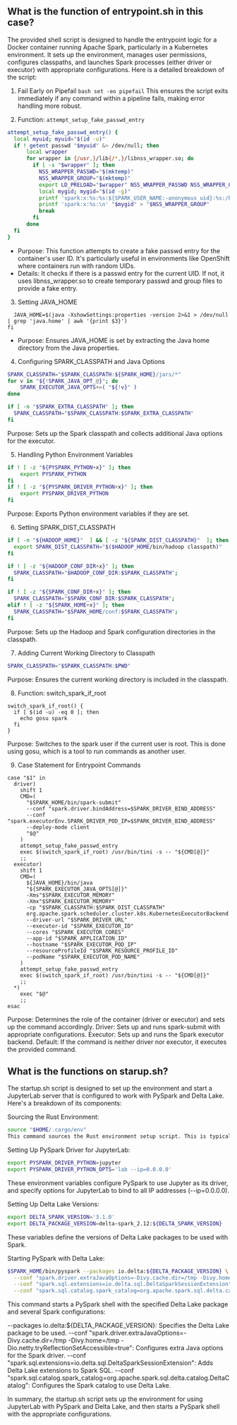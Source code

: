 ## What is the function of entrypoint.sh in this case?
The provided shell script is designed to handle the entrypoint logic for a Docker container running Apache Spark, particularly in a Kubernetes environment. It sets up the environment, manages user permissions, configures classpaths, and launches Spark processes (either driver or executor) with appropriate configurations. Here is a detailed breakdown of the script:

1. Fail Early on Pipefail
```bash set -eo pipefail```
This ensures the script exits immediately if any command within a pipeline fails, making error handling more robust.

2. Function: `attempt_setup_fake_passwd_entry`
```bash
attempt_setup_fake_passwd_entry() {
  local myuid; myuid="$(id -u)"
  if ! getent passwd "$myuid" &> /dev/null; then
      local wrapper
      for wrapper in {/usr,}/lib{/*,}/libnss_wrapper.so; do
        if [ -s "$wrapper" ]; then
          NSS_WRAPPER_PASSWD="$(mktemp)"
          NSS_WRAPPER_GROUP="$(mktemp)"
          export LD_PRELOAD="$wrapper" NSS_WRAPPER_PASSWD NSS_WRAPPER_GROUP
          local mygid; mygid="$(id -g)"
          printf 'spark:x:%s:%s:${SPARK_USER_NAME:-anonymous uid}:%s:/bin/false\n' "$myuid" "$mygid" "$SPARK_HOME" > "$NSS_WRAPPER_PASSWD"
          printf 'spark:x:%s:\n' "$mygid" > "$NSS_WRAPPER_GROUP"
          break
        fi
      done
  fi
}
```
- Purpose: This function attempts to create a fake passwd entry for the container's user ID. It's particularly useful in environments like OpenShift where containers run with random UIDs.
- Details: It checks if there is a passwd entry for the current UID. If not, it uses libnss_wrapper.so to create temporary passwd and group files to provide a fake entry.

3. Setting JAVA_HOME
```if [ -z "$JAVA_HOME" ]; then
  JAVA_HOME=$(java -XshowSettings:properties -version 2>&1 > /dev/null | grep 'java.home' | awk '{print $3}')
fi
```
- Purpose: Ensures JAVA_HOME is set by extracting the Java home directory from the Java properties.


4. Configuring SPARK_CLASSPATH and Java Options

```bash
SPARK_CLASSPATH="$SPARK_CLASSPATH:${SPARK_HOME}/jars/*"
for v in "${!SPARK_JAVA_OPT_@}"; do
    SPARK_EXECUTOR_JAVA_OPTS+=( "${!v}" )
done

if [ -n "$SPARK_EXTRA_CLASSPATH" ]; then
  SPARK_CLASSPATH="$SPARK_CLASSPATH:$SPARK_EXTRA_CLASSPATH"
fi
```
Purpose: Sets up the Spark classpath and collects additional Java options for the executor.


5. Handling Python Environment Variables

```bash
if ! [ -z "${PYSPARK_PYTHON+x}" ]; then
    export PYSPARK_PYTHON
fi
if ! [ -z "${PYSPARK_DRIVER_PYTHON+x}" ]; then
    export PYSPARK_DRIVER_PYTHON
fi
```
Purpose: Exports Python environment variables if they are set.


6. Setting SPARK_DIST_CLASSPATH

```bash
if [ -n "${HADOOP_HOME}"  ] && [ -z "${SPARK_DIST_CLASSPATH}"  ]; then
  export SPARK_DIST_CLASSPATH="$($HADOOP_HOME/bin/hadoop classpath)"
fi

if ! [ -z "${HADOOP_CONF_DIR+x}" ]; then
  SPARK_CLASSPATH="$HADOOP_CONF_DIR:$SPARK_CLASSPATH";
fi

if ! [ -z "${SPARK_CONF_DIR+x}" ]; then
  SPARK_CLASSPATH="$SPARK_CONF_DIR:$SPARK_CLASSPATH";
elif ! [ -z "${SPARK_HOME+x}" ]; then
  SPARK_CLASSPATH="$SPARK_HOME/conf:$SPARK_CLASSPATH";
fi
```
Purpose: Sets up the Hadoop and Spark configuration directories in the classpath.

7. Adding Current Working Directory to Classpath

```bash
SPARK_CLASSPATH="$SPARK_CLASSPATH:$PWD"
```

Purpose: Ensures the current working directory is included in the classpath.

8. Function: switch_spark_if_root

```
switch_spark_if_root() {
  if [ $(id -u) -eq 0 ]; then
    echo gosu spark
  fi
}

```

Purpose: Switches to the spark user if the current user is root. This is done using gosu, which is a tool to run commands as another user.

9. Case Statement for Entrypoint Commands

```
case "$1" in
  driver)
    shift 1
    CMD=(
      "$SPARK_HOME/bin/spark-submit"
      --conf "spark.driver.bindAddress=$SPARK_DRIVER_BIND_ADDRESS"
      --conf "spark.executorEnv.SPARK_DRIVER_POD_IP=$SPARK_DRIVER_BIND_ADDRESS"
      --deploy-mode client
      "$@"
    )
    attempt_setup_fake_passwd_entry
    exec $(switch_spark_if_root) /usr/bin/tini -s -- "${CMD[@]}"
    ;;
  executor)
    shift 1
    CMD=(
      ${JAVA_HOME}/bin/java
      "${SPARK_EXECUTOR_JAVA_OPTS[@]}"
      -Xms"$SPARK_EXECUTOR_MEMORY"
      -Xmx"$SPARK_EXECUTOR_MEMORY"
      -cp "$SPARK_CLASSPATH:$SPARK_DIST_CLASSPATH"
      org.apache.spark.scheduler.cluster.k8s.KubernetesExecutorBackend
      --driver-url "$SPARK_DRIVER_URL"
      --executor-id "$SPARK_EXECUTOR_ID"
      --cores "$SPARK_EXECUTOR_CORES"
      --app-id "$SPARK_APPLICATION_ID"
      --hostname "$SPARK_EXECUTOR_POD_IP"
      --resourceProfileId "$SPARK_RESOURCE_PROFILE_ID"
      --podName "$SPARK_EXECUTOR_POD_NAME"
    )
    attempt_setup_fake_passwd_entry
    exec $(switch_spark_if_root) /usr/bin/tini -s -- "${CMD[@]}"
    ;;
  *)
    exec "$@"
    ;;
esac
```
Purpose: Determines the role of the container (driver or executor) and sets up the command accordingly.
Driver: Sets up and runs spark-submit with appropriate configurations.
Executor: Sets up and runs the Spark executor backend.
Default: If the command is neither driver nor executor, it executes the provided command.




## What is the functions on starup.sh?
The startup.sh script is designed to set up the environment and start a JupyterLab server that is configured to work with PySpark and Delta Lake. Here's a breakdown of its components:

Sourcing the Rust Environment:

```bash
source "$HOME/.cargo/env"
This command sources the Rust environment setup script. This is typically needed if Rust tools or applications are used within the container.
```
Setting Up PySpark Driver for JupyterLab:

```bash
export PYSPARK_DRIVER_PYTHON=jupyter
export PYSPARK_DRIVER_PYTHON_OPTS='lab --ip=0.0.0.0'
```
These environment variables configure PySpark to use Jupyter as its driver, and specify options for JupyterLab to bind to all IP addresses (--ip=0.0.0.0).

Setting Up Delta Lake Versions:

```bash
export DELTA_SPARK_VERSION='3.1.0'
export DELTA_PACKAGE_VERSION=delta-spark_2.12:${DELTA_SPARK_VERSION}
```
These variables define the versions of Delta Lake packages to be used with Spark.

Starting PySpark with Delta Lake:

```bash
$SPARK_HOME/bin/pyspark --packages io.delta:${DELTA_PACKAGE_VERSION} \
  --conf "spark.driver.extraJavaOptions=-Divy.cache.dir=/tmp -Divy.home=/tmp -Dio.netty.tryReflectionSetAccessible=true" \
  --conf "spark.sql.extensions=io.delta.sql.DeltaSparkSessionExtension" \
  --conf "spark.sql.catalog.spark_catalog=org.apache.spark.sql.delta.catalog.DeltaCatalog"
```

This command starts a PySpark shell with the specified Delta Lake package and several Spark configurations:

--packages io.delta:${DELTA_PACKAGE_VERSION}: Specifies the Delta Lake package to be used.
--conf "spark.driver.extraJavaOptions=-Divy.cache.dir=/tmp -Divy.home=/tmp -Dio.netty.tryReflectionSetAccessible=true": Configures extra Java options for the Spark driver.
--conf "spark.sql.extensions=io.delta.sql.DeltaSparkSessionExtension": Adds Delta Lake extensions to Spark SQL.
--conf "spark.sql.catalog.spark_catalog=org.apache.spark.sql.delta.catalog.DeltaCatalog": Configures the Spark catalog to use Delta Lake.

In summary, the startup.sh script sets up the environment for using JupyterLab with PySpark and Delta Lake, and then starts a PySpark shell with the appropriate configurations.







